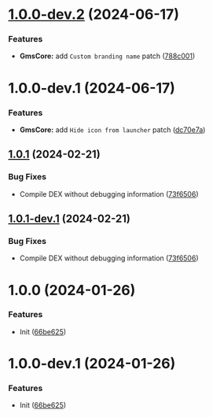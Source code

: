 # [1.0.0-dev.2](https://github.com/ayushTNM/gmscore-patches/compare/v1.0.0-dev.1...v1.0.0-dev.2) (2024-06-17)


### Features

* **GmsCore:** add `Custom branding name` patch ([788c001](https://github.com/ayushTNM/gmscore-patches/commit/788c001c67f30aa2affb664280a5918f747e41bd))

# 1.0.0-dev.1 (2024-06-17)


### Features

* **GmsCore:** add `Hide icon from launcher` patch ([dc70e7a](https://github.com/ayushTNM/gmscore-patches/commit/dc70e7a5c366f3ccd184b6f4d2452618b85ea371))

## [1.0.1](https://github.com/ReVanced/revanced-patches-template/compare/v1.0.0...v1.0.1) (2024-02-21)


### Bug Fixes

* Compile DEX without debugging information ([73f6506](https://github.com/ReVanced/revanced-patches-template/commit/73f6506bccc01e5622a6e19bedcf6d54d3f701c7))

## [1.0.1-dev.1](https://github.com/ReVanced/revanced-patches-template/compare/v1.0.0...v1.0.1-dev.1) (2024-02-21)


### Bug Fixes

* Compile DEX without debugging information ([73f6506](https://github.com/ReVanced/revanced-patches-template/commit/73f6506bccc01e5622a6e19bedcf6d54d3f701c7))

# 1.0.0 (2024-01-26)


### Features

* Init ([66be625](https://github.com/ReVanced/revanced-patches-template/commit/66be625f25ee2d678dac62a5bf4daa631284f8f6))

# 1.0.0-dev.1 (2024-01-26)


### Features

* Init ([66be625](https://github.com/ReVanced/revanced-patches-template/commit/66be625f25ee2d678dac62a5bf4daa631284f8f6))
